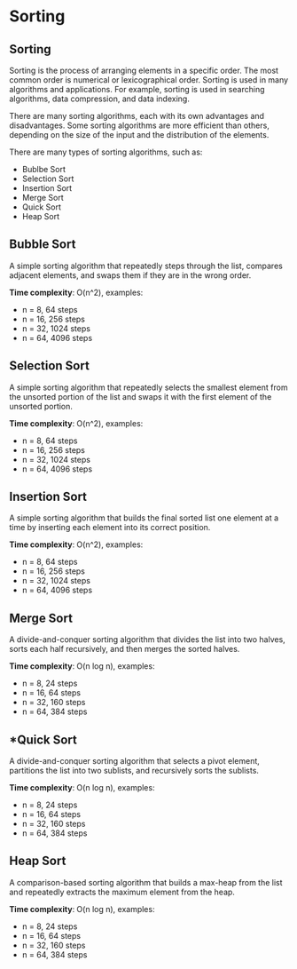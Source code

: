 # Sorting

## Sorting

Sorting is the process of arranging elements in a specific order. The most common order is numerical or lexicographical order. Sorting is used in many algorithms and applications. For example, sorting is used in searching algorithms, data compression, and data indexing.

There are many sorting algorithms, each with its own advantages and disadvantages. Some sorting algorithms are more efficient than others, depending on the size of the input and the distribution of the elements.

There are many types of sorting algorithms, such as:

- Bublbe Sort
- Selection Sort
- Insertion Sort
- Merge Sort
- Quick Sort
- Heap Sort

## Bubble Sort

A simple sorting algorithm that repeatedly steps through the list, compares adjacent elements, and swaps them if they are in the wrong order.

**Time complexity**: O(n^2), examples:

- n = 8, 64 steps
- n = 16, 256 steps
- n = 32, 1024 steps
- n = 64, 4096 steps

## Selection Sort

A simple sorting algorithm that repeatedly selects the smallest element from the unsorted portion of the list and swaps it with the first element of the unsorted portion.

**Time complexity**: O(n^2), examples:

- n = 8, 64 steps
- n = 16, 256 steps
- n = 32, 1024 steps
- n = 64, 4096 steps

## Insertion Sort 

A simple sorting algorithm that builds the final sorted list one element at a time by inserting each element into its correct position.

**Time complexity**: O(n^2), examples:

- n = 8, 64 steps
- n = 16, 256 steps
- n = 32, 1024 steps
- n = 64, 4096 steps

## Merge Sort

A divide-and-conquer sorting algorithm that divides the list into two halves, sorts each half recursively, and then merges the sorted halves.

**Time complexity**: O(n log n), examples:

- n = 8, 24 steps
- n = 16, 64 steps
- n = 32, 160 steps
- n = 64, 384 steps

## *Quick Sort

A divide-and-conquer sorting algorithm that selects a pivot element, partitions the list into two sublists, and recursively sorts the sublists.

**Time complexity**: O(n log n), examples:

- n = 8, 24 steps
- n = 16, 64 steps
- n = 32, 160 steps
- n = 64, 384 steps

## Heap Sort

A comparison-based sorting algorithm that builds a max-heap from the list and repeatedly extracts the maximum element from the heap.

**Time complexity**: O(n log n), examples:

- n = 8, 24 steps
- n = 16, 64 steps
- n = 32, 160 steps
- n = 64, 384 steps